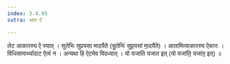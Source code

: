 ```yaml
---
index: 3.4.95
sutra: आत ऐ

---
```

 लेट आकारस्य ऐ स्यात् । सुतेभिः सुप्रयसा मादयैते (सु॒तेभिः॑ सुप्र॒यसा॑ मा॒दयै॑ते) । आतामित्याकारस्य ऐकारः । विधिसामार्थ्यादाट ऐत्वं न । अन्यथा हि ऐटमेव विदध्यात् । यो यजाति यजात इत् (यो यजा॑ति॒ यजा॑त॒ इत्) ॥ 